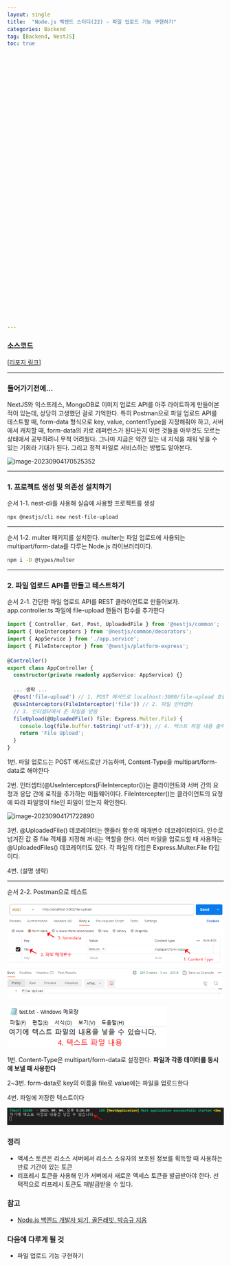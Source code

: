 ```yaml
---
layout: single
title:  "Node.js 백엔드 스터디(22) - 파일 업로드 기능 구현하기"
categories: Backend
tag: [Backend, NestJS]
toc: true 






































---
```


### 소스코드

[[리포지 링크](https://github.com/dkgkejdrb/nest-file-upload.git)]

------



### 들어가기전에...

NextJS와 익스프레스, MongoDB로 이미지 업로드 API를 아주 라이트하게 만들어본적이 있는데, 상당히 고생했던 걸로 기억한다. 특히 Postman으로 파일 업로드 API를 테스트할 때, form-data 형식으로 key, value, contentType을 지정해줘야 하고, 서버에서 캐치할 때, form-data의 키로 레퍼런스가 된다든지 이런 것들을 아무것도 모르는 상태에서 공부하려니 무척 어려웠다. 그나마 지금은 약간 있는 내 지식을 채워 넣을 수 있는 기회라 기대가 된다. 그리고 정적 파일로 서비스하는 방법도 알아본다. 

![image-20230904170525352](../../images/2023-09-04-a19/image-20230904170525352.png)

------

### 1. 프로젝트 생성 및 의존성 설치하기

순서 1-1. nest-cli를 사용해 실습에 사용할 프로젝트를 생성

```bash
npx @nestjs/cli new nest-file-upload
```

------

순서 1-2. multer 패키지를 설치한다. multer는 파일 업로드에 사용되는 multipart/form-data를 다루는 Node.js 라이브러리이다. 

```bash
npm i -D @types/multer
```

------

### 2. 파일 업로드 API를 만들고 테스트하기

순서 2-1. 간단한 파일 업로드 API를 REST 클라이언트로 만들어보자. app.controller.ts 파일에 file-upload 핸들러 함수를 추가한다

```typescript
import { Controller, Get, Post, UploadedFile } from '@nestjs/common';
import { UseInterceptors } from '@nestjs/common/decorators';
import { AppService } from './app.service';
import { FileInterceptor } from '@nestjs/platform-express';

@Controller()
export class AppController {
  constructor(private readonly appService: AppService) {}

  ... 생략 ...
  @Post('file-upload') // 1. POST 메서드로 localhost:3000/file-upload 호출 시 동작
  @UseInterceptors(FileInterceptor('file')) // 2. 파일 인터셉터
  // 3. 인터셉터에서 준 파일을 받음
  fileUpload(@UploadedFile() file: Express.Multer.File) {
    console.log(file.buffer.toString('utf-8')); // 4. 텍스트 파일 내용 출력
    return 'File Upload';
  }
}

```

1번. 파일 업로드는 POST 메서드로만 가능하며, Content-Type을 multipart/form-data로 해야한다

2번. 인터셉터(@UseInterceptors(FileInterceptor())는 클라이언트와 서버 간의 요청과 응답 간에 로직을 추가하는 미들웨어이다. FileIntercepter()는 클라이언트의 요청에 따라 파일명이 file인 파일이 있는지 확인한다.

![image-20230904171722890](../../images/2023-09-04-a19/image-20230904171722890.png)

3번. @UploadedFile() 데코레이터는 핸들러 함수의 매개변수 데코레이터이다. 인수로 넘겨진 값 중 file 객체를 지정해 꺼내는 역할을 한다. 여러 파일을 업로드할 때 사용하는 @UploadedFiles() 데코레이터도 있다. 각 파일의 타입은 Express.Multer.File 타입이다.

4번. (설명 생략)

------

순서 2-2. Postman으로 테스트

![image-20230904172444683](../images/2023-09-04-a19/image-20230904172444683.png)

![image-20230904172448457](../images/2023-09-04-a19/image-20230904172448457.png)

1번. Content-Type은 multipart/form-data로 설정한다. **파일과 각종 데이터를 동시에 보낼 때 사용한다**

2~3번. form-data로 key의 이름을 file로 value에는 파일을 업로드한다

4번. 파일에 저장한 텍스트이다

![image-20230904172659863](../images/2023-09-04-a19/image-20230904172659863.png)









### 정리

- 액세스 토큰은 리소스 서버에서 리소스 소유자의 보호된 정보를 획득할 때 사용하는 만료 기간이 있는 토큰
- 리프레시 토큰을 사용해 인가 서버에서 새로운 액세스 토큰을 발급받아야 한다. 선택적으로 리프레시 토큰도 재발급받을 수 있다.







### 참고

- [Node.js 백엔드 개발자 되기, 골든래빗, 박승규 지음](https://goldenrabbit.co.kr/product/be_node_backend/)



### 다음에 다루게 될 것

- 파일 업로드 기능 구현하기

